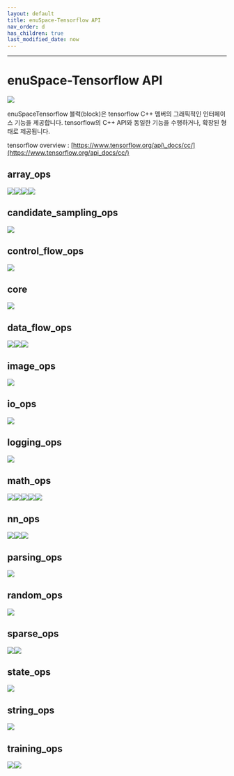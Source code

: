 ```yaml
---
layout: default
title: enuSpace-Tensorflow API
nav_order: d
has_children: true
last_modified_date: now
---
```


---

# enuSpace-Tensorflow API

![](/./assets/enuSpaceTensorflow_plugin.png)

enuSpaceTensorflow 블럭\(block\)은 tensorflow C++ 멤버의 그래픽적인 인터페이스 기능을 제공합니다. tensorflow의 C++ API와 동일한 기능을 수행하거나, 확장된 형태로 제공됩니다.

tensorflow overview : [https://www.tensorflow.org/api\_docs/cc/](https://www.tensorflow.org/api_docs/cc/)

## array\_ops

![](./assets/tf_array_ops_symbols1.png)![](./assets/tf_array_ops_symbols2.png)![](./assets/tf_array_ops_symbols3.png)![](./assets/tf_array_ops_symbols4.png)

## candidate\_sampling\_ops

![](./assets/tf_candidate_sampling_ops_symbols.png)

## control\_flow\_ops

![](./assets/tf_control_flow_ops_symbols.png)

## core

![](./assets/tf_core_symbols.png)

## data\_flow\_ops

![](./assets/tf_data_flow_ops_symbols1.png)![](./assets/tf_data_flow_ops_symbols2.png)![](./assets/tf_data_flow_ops_symbols3.png)

## image\_ops

![](./assets/tf_image_ops_symbols.png)

## io\_ops

![](./assets/tf_io_ops_symbols.png)

## logging\_ops

![](./assets/tf_logging_ops_symbols.png)

## math\_ops

![](./assets/tf_math_symbols1.png)![](./assets/tf_math_symbols2.png)![](./assets/tf_math_symbols3.png)![](./assets/tf_math_symbols4.png)![](./assets/tf_math_symbols5.png)

## nn\_ops

![](./assets/tf_nn_ops_symbols1.png)![](./assets/tf_nn_ops_symbols2.png)![](./assets/tf_nn_ops_symbols3.png)

## parsing\_ops

![](./assets/tf_parsing_op_symbols.png)

## random\_ops

![](./assets/tf_random_symbols.png)

## sparse\_ops

![](./assets/tf_sparse_ops_symbols1.png)![](./assets/tf_sparse_ops_symbols2.png)

## state\_ops

![](./assets/tf_state_symbols.png)

## string\_ops

![](./assets/tf_string_ops_symbols.png)

## training\_ops

![](./assets/tf_traning_ops_symbols1.png)![](./assets/tf_training_ops_symbols2.png)

